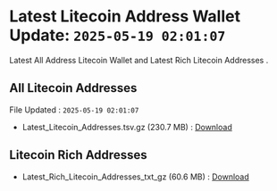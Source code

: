 # Latest Litecoin Address Wallet Update: `2025-05-19 02:01:07`

Latest All Address Litecoin Wallet and Latest Rich Litecoin Addresses .

## All Litecoin Addresses

File Updated : `2025-05-19 02:01:07`

- Latest_Litecoin_Addresses.tsv.gz (230.7 MB) : [Download](https://github.com/Pymmdrza/Rich-Address-Wallet/releases/tag/Litecoin)

## Litecoin Rich Addresses

- Latest_Rich_Litecoin_Addresses_txt_gz (60.6 MB) : [Download](https://github.com/Pymmdrza/Rich-Address-Wallet/releases/tag/Litecoin)
